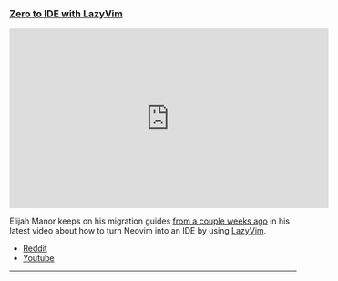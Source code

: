<h3 id="guide-zero-to-ide-lazyvim">
  <a href="#guide-zero-to-ide-lazyvim">
    <span class="icon-text">
      <span class="icon">
        <i class="fa-solid fa-lightbulb"></i>
      </span>
      <span>Zero to IDE with LazyVim</span>
    </span>
  </a>
</h3>

<iframe width="560" height="315" src="https://www.youtube.com/embed/N93cTbtLCIM" title="YouTube video player" frameborder="0" allow="accelerometer; autoplay; clipboard-write; encrypted-media; gyroscope; picture-in-picture; web-share" allowfullscreen></iframe>

Elijah Manor keeps on his migration guides [from a couple weeks ago](https://this-week-in-neovim.org/2023/Jan/16#guide-packer.nvim-to-lazy.nvim)
in his latest video about how to turn Neovim into an IDE by using [LazyVim](https://github.com/LazyVim/LazyVim).

- [Reddit](https://www.reddit.com/r/neovim/comments/10rs39t/zero_to_ide_with_lazyvim/)
- [Youtube](https://www.youtube.com/watch?v=N93cTbtLCIM)

---

